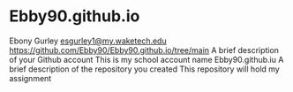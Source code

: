 # Ebby90.github.io
Ebony Gurley
esgurley1@my.waketech.edu https://github.com/Ebby90/Ebby90.github.io/tree/main
A brief description of your Github account This is my school account name Ebby90.github.iu
A brief description of the repository you created This repository will hold my assignment
